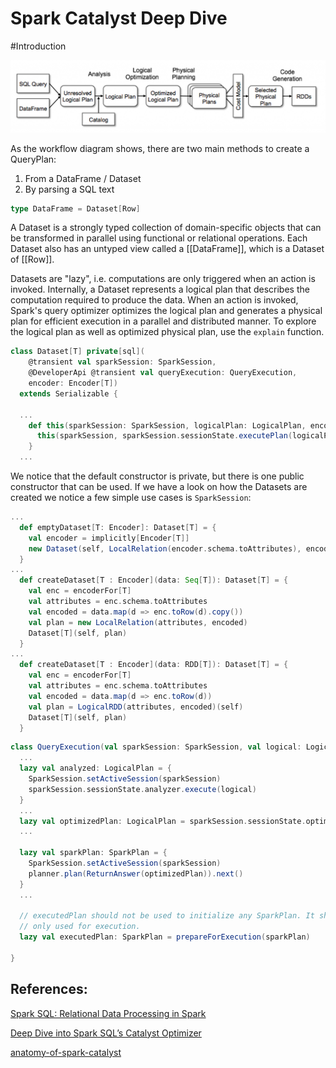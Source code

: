 # Spark Catalyst Deep Dive

#Introduction



![Catalyst Workflow](./docs/images/catalyst-flow.png "Catalyst Workflow")

As the workflow diagram shows, there are two main methods to create a QueryPlan:
1. From a DataFrame / Dataset
2. By parsing a SQL text

```scala
type DataFrame = Dataset[Row]
```

A Dataset is a strongly typed collection of domain-specific objects that can be transformed
in parallel using functional or relational operations. Each Dataset also has an untyped view
called a [[DataFrame]], which is a Dataset of [[Row]].

Datasets are "lazy", i.e. computations are only triggered when an action is invoked. Internally,
a Dataset represents a logical plan that describes the computation required to produce the data.
When an action is invoked, Spark's query optimizer optimizes the logical plan and generates a
physical plan for efficient execution in a parallel and distributed manner. To explore the
logical plan as well as optimized physical plan, use the `explain` function.

```scala
class Dataset[T] private[sql](
    @transient val sparkSession: SparkSession,
    @DeveloperApi @transient val queryExecution: QueryExecution,
    encoder: Encoder[T])
  extends Serializable {
  
  ...
    def this(sparkSession: SparkSession, logicalPlan: LogicalPlan, encoder: Encoder[T]) = {
      this(sparkSession, sparkSession.sessionState.executePlan(logicalPlan), encoder)
    }
  ...
```

We notice that the default constructor is private, but there is one public constructor that can be used.
If we have a look on how the Datasets are created we notice a few simple use cases is `SparkSession`:

```scala
...
  def emptyDataset[T: Encoder]: Dataset[T] = {
    val encoder = implicitly[Encoder[T]]
    new Dataset(self, LocalRelation(encoder.schema.toAttributes), encoder)
  }
...
  def createDataset[T : Encoder](data: Seq[T]): Dataset[T] = {
    val enc = encoderFor[T]
    val attributes = enc.schema.toAttributes
    val encoded = data.map(d => enc.toRow(d).copy())
    val plan = new LocalRelation(attributes, encoded)
    Dataset[T](self, plan)
  }
...
  def createDataset[T : Encoder](data: RDD[T]): Dataset[T] = {
    val enc = encoderFor[T]
    val attributes = enc.schema.toAttributes
    val encoded = data.map(d => enc.toRow(d))
    val plan = LogicalRDD(attributes, encoded)(self)
    Dataset[T](self, plan)
  }
```




```scala
class QueryExecution(val sparkSession: SparkSession, val logical: LogicalPlan) {
  ...
  lazy val analyzed: LogicalPlan = {
    SparkSession.setActiveSession(sparkSession)
    sparkSession.sessionState.analyzer.execute(logical)
  }
  ...
  lazy val optimizedPlan: LogicalPlan = sparkSession.sessionState.optimizer.execute(withCachedData)
  ...
  
  lazy val sparkPlan: SparkPlan = {
    SparkSession.setActiveSession(sparkSession)
    planner.plan(ReturnAnswer(optimizedPlan)).next()
  }
  ...
  
  // executedPlan should not be used to initialize any SparkPlan. It should be
  // only used for execution.
  lazy val executedPlan: SparkPlan = prepareForExecution(sparkPlan)

}
```





## References:
 
[Spark SQL: Relational Data Processing in Spark](http://people.csail.mit.edu/matei/papers/2015/sigmod_spark_sql.pdf)

[Deep Dive into Spark SQL’s Catalyst Optimizer](https://databricks.com/blog/2015/04/13/deep-dive-into-spark-sqls-catalyst-optimizer.html)
 
[anatomy-of-spark-catalyst](https://github.com/phatak-dev/anatomy-of-spark-catalyst)
